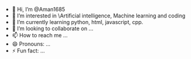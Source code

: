 - 👋 Hi, I’m @Aman1685
- 👀 I’m interested in \Artificial intelligence, Machine learning and coding
- 🌱 I’m currently learning python, html, javascript, cpp.
- 💞️ I’m looking to collaborate on ...
- 📫 How to reach me ...
- 😄 Pronouns: ...
- ⚡ Fun fact: ...

<!---
Aman1685/Aman1685 is a ✨ special ✨ repository because its `README.md` (this file) appears on your GitHub profile.
You can click the Preview link to take a look at your changes.
--->
